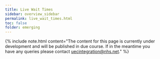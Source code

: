 ```yaml
---
title: Live Wait Times
sidebar: overview_sidebar
permalink: live_wait_times.html
toc: false
folder: emerging
---
```


{% include note.html content="The content for this page is currently under development and will be published in due course. If in the meantime you have any queries please contact uecintegration@nhs.net." %}
